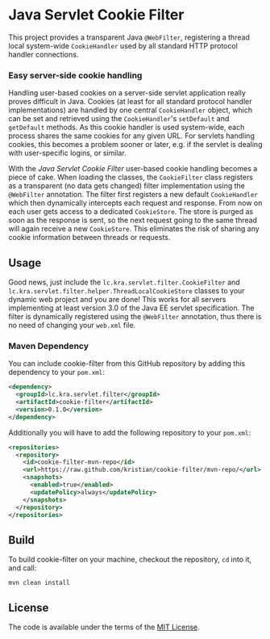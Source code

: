 Java Servlet Cookie Filter
==========================

This project provides a transparent Java `@WebFilter`, registering a thread local system-wide `CookieHandler` used by all standard HTTP protocol handler connections.

### Easy server-side cookie handling 
Handling user-based cookies on a server-side servlet application really proves difficult in Java. Cookies (at least for all standard protocol handler implementations) are handled by one central `CookieHandler` object, which can be set and retrieved using the `CookieHandler`'s `setDefault` and `getDefault` methods. As this cookie handler is used system-wide, each process shares the same cookies for any given URL. For servlets handling cookies, this becomes a problem sooner or later, e.g. if the servlet is dealing with user-specific logins, or similar.

With the *Java Servlet Cookie Filter* user-based cookie handling becomes a piece of cake. When loading the classes, the `CookieFilter` class registers as a transparent (no data gets changed) filter implementation using the `@WebFilter` annotation. The filter first registers a new default `CookieHandler` which then dynamically intercepts each request and response. From now on each user gets access to a dedicated `CookieStore`. The store is purged as soon as the response is sent, so the next request going to the same thread will again receive a new `CookieStore`. This eliminates the risk of sharing any cookie information between threads or requests.

Usage
-----

Good news, just include the `lc.kra.servlet.filter.CookieFilter` and `lc.kra.servlet.filter.helper.ThreadLocalCookieStore` classes to your dynamic web project and you are done! This works for all servers implementing at least version 3.0 of the Java EE servlet specification. The filter is dynamically registered using the `@WebFilter` annotation, thus there is no need of changing your `web.xml` file.

### Maven Dependency
You can include cookie-filter from this GitHub repository by adding this dependency to your `pom.xml`:

```xml
<dependency>
  <groupId>lc.kra.servlet.filter</groupId>
  <artifactId>cookie-filter</artifactId>
  <version>0.1.0</version>
</dependency>
```

Additionally you will have to add the following repository to your `pom.xml`:

```xml
<repositories>
  <repository>
    <id>cookie-filter-mvn-repo</id>
    <url>https://raw.github.com/kristian/cookie-filter/mvn-repo/</url>
    <snapshots>
      <enabled>true</enabled>
      <updatePolicy>always</updatePolicy>
    </snapshots>
  </repository>
</repositories>
```

Build
-----

To build cookie-filter on your machine, checkout the repository, `cd` into it, and call:
```
mvn clean install
```

License
-------

The code is available under the terms of the [MIT License](http://opensource.org/licenses/MIT).
